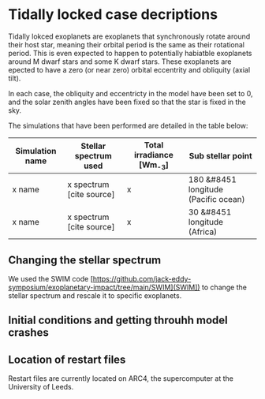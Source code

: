 # Tidally locked case decriptions
Tidally lokced exoplanets are exoplanets that synchronously rotate around their host star, meaning their orbital period is the same as their rotational period. This is even expected to happen to potentially habiatble exoplanets around M dwarf stars and some K dwarf stars. These exoplanets are epected to have a zero (or near zero) orbital eccentrity and obliquity (axial tilt).

In each case, the obliquity and eccentricty in the model have been set to 0, and the solar zenith angles have been fixed so that the star is fixed in the sky. 

The simulations that have been performed are detailed in the table below:

| Simulation name | Stellar spectrum used   | Total irradiance [Wm<sub>-3</sub>] | Sub stellar point                    | 
| --------------- | ----------------------- | ---------------------------------- | ------------------------------------ |
| x name          | x spectrum [cite source]| x                                  | 180 &#8451 longitude (Pacific ocean) |
| x name          | x spectrum [cite source]| x                                  | 30 &#8451 longitude (Africa) |


## Changing the stellar spectrum

We used the SWIM code [https://github.com/jack-eddy-symposium/exoplanetary-impact/tree/main/SWIM](SWIM]) to change the stellar spectrum and rescale it to specific exoplanets.

## Initial conditions and getting throuhh model crashes

## Location of restart files

Restart files are currently located on ARC4, the supercomputer at the University of Leeds.
